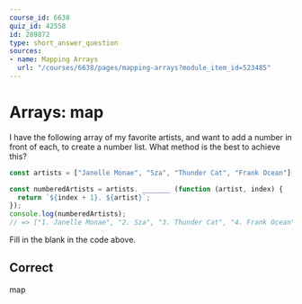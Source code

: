 ```yaml
---
course_id: 6638
quiz_id: 42558
id: 289872
type: short_answer_question
sources:
- name: Mapping Arrays
  url: "/courses/6638/pages/mapping-arrays?module_item_id=523485"
---
```


# Arrays: map

I have the following array of my favorite artists, and want to add a number in
front of each, to create a number list. What method is the best to achieve this?

```javascript
const artists = ["Janelle Monae", "Sza", "Thunder Cat", "Frank Ocean"];

const numberedArtists = artists. _______ (function (artist, index) {
  return `${index + 1}. ${artist}`;
});
console.log(numberedArtists);
// => ["1. Janelle Monae", "2. Sza", "3. Thunder Cat", "4. Frank Ocean"]
```

Fill in the blank in the code above.

## Correct

map
